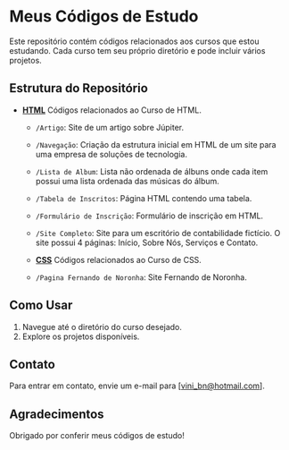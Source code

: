 # Meus Códigos de Estudo

Este repositório contém códigos relacionados aos cursos que estou estudando. Cada curso tem seu próprio diretório e pode incluir vários projetos.

## Estrutura do Repositório

- **[HTML](https://github.com/vini-fritzen/Estudos/tree/dbd3f07ec12206bf5feb3af72d82abf082e0b001/HTML)** Códigos relacionados ao Curso de HTML.
  - `/Artigo`: Site de um artigo sobre Júpiter.
  - `/Navegação`: Criação da estrutura inicial em HTML de um site para uma empresa de soluções de tecnologia.
  - `/Lista de Album`: Lista não ordenada de álbuns onde cada item possui uma lista ordenada das músicas do álbum.
  - `/Tabela de Inscritos`: Página HTML contendo uma tabela.
  - `/Formulário de Inscrição`: Formulário de inscrição em HTML.
  - `/Site Completo`: Site para um escritório de contabilidade fictício. O site possui 4 páginas: Início, Sobre Nós, Serviços e Contato.

  - **[CSS](https://github.com/vini-fritzen/Estudos/tree/9f6bbd92e57bf046b034c9f4ea429b189bfeaa8c/CSS)** Códigos relacionados ao Curso de CSS.
  - `/Pagina Fernando de Noronha`: Site Fernando de Noronha.

## Como Usar

1. Navegue até o diretório do curso desejado.
2. Explore os projetos disponíveis.

## Contato

Para entrar em contato, envie um e-mail para [vini_bn@hotmail.com].

## Agradecimentos

Obrigado por conferir meus códigos de estudo!
